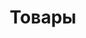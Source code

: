 ---
title: Товары
layout: pricing
draft: false
plans:
- title: Видеонаблюдение
  image: "https://tehno-dv.ru/images/thumbnails/270/240/detailed/8/MERTECH-CL-2310-2.jpg.webp"
  subtitle: Описание товара
  price: 50 000
  count: 20шт
  features:
    - Важная характеристика
    - Важная характеристика
    - Важная характеристика
  button:
    label: Купить
    link: "/contact"

- title: Видеонаблюдение
  image: "https://tehno-dv.ru/images/thumbnails/270/240/detailed/8/MERTECH-CL-2310-2.jpg.webp"
  subtitle: Описание товара
  price: 60 000
  count: 20шт
  recommended: true
  features:
    - Важная характеристика
    - Важная характеристика
    - Важная характеристика
  button:
    label: Купить
    link: "/contact"

- title: Видеонаблюдение
  image: "https://tehno-dv.ru/images/thumbnails/270/240/detailed/8/da220_wbjx-26.jpg.webp"
  subtitle: Описание товара
  price: 70 000
  count: 20шт
  features:
    - Важная характеристика
    - Важная характеристика
    - Важная характеристика
  button:
    label: Купить
    link: "/contact"

call_to_action:
  title: Наша консультация
  content: Информация о консультации
  image: '/images/cta.svg'
  button:
    enable: true
    label: "Оставить заявку"
    link: "/contact"
    
---